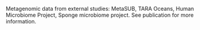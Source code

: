 Metagenomic data from external studies: MetaSUB, TARA Oceans, Human Microbiome Project, Sponge microbiome project. See publication for more information.
